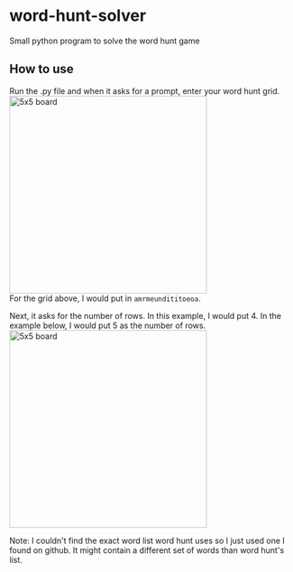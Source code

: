 # word-hunt-solver
Small python program to solve the word hunt game

## How to use
Run the .py file and when it asks for a prompt, enter your word hunt grid.
<br>
<img width="350" alt="5x5 board" src="https://github.com/milan-panta/word-hunt-solver/assets/106028082/01658be6-c3f0-4800-86f0-65a0f9d04845">
<br>
For the grid above, I would put in ```amrmeundititoeoa```.

Next, it asks for the number of rows. In this example, I would put 4.
In the example below, I would put 5 as the number of rows.
<br>
<img width="350" alt="5x5 board" src="https://github.com/milan-panta/word-hunt-solver/assets/106028082/8c8f4549-19dd-4a1c-ab59-e57e47c030aa">
<br>

Note: I couldn't find the exact word list word hunt uses so I just used one I found on github. It might contain a different set of words than word hunt's list.
